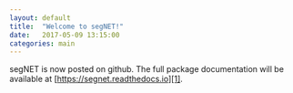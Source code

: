 ```yaml
---
layout: default
title:  "Welcome to segNET!"
date:   2017-05-09 13:15:00
categories: main
---
```


segNET is now posted on github. The full package documentation will be available at [https://segnet.readthedocs.io][1].

[1]: https://segnet.readthedocs.io
